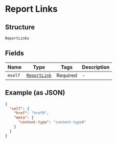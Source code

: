 
# Report Links

## Structure

`ReportLinks`

## Fields

| Name | Type | Tags | Description |
|  --- | --- | --- | --- |
| `mself` | [`ReportLink`](../../doc/models/report-link.md) | Required | - |

## Example (as JSON)

```json
{
  "self": {
    "href": "href0",
    "meta": {
      "content-type": "content-type0"
    }
  }
}
```

